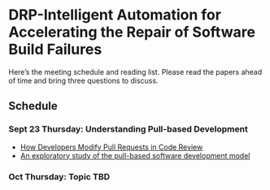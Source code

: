 # DRP-Intelligent Automation for Accelerating the Repair of Software Build Failures

Here’s the meeting schedule and reading list. Please read the papers ahead of time and bring three questions to discuss. 
## Schedule

### Sept 23 Thursday: Understanding Pull-based Development 
* [How Developers Modify Pull Requests in Code Review](https://ieeexplore.ieee.org/document/9507319)
* [An exploratory study of the pull-based software development model](https://dl.acm.org/doi/10.1145/2568225.2568260)

### Oct Thursday: Topic TBD

 
  
